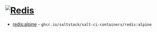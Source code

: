 # [![Redis](https://github.com/saltstack/salt-ci-containers/actions/workflows/redis-containers.yml/badge.svg)](https://github.com/saltstack/salt-ci-containers/actions/workflows/redis-containers.yml)

- [redis:alpine](https://hub.docker.com/r/_/redis/tags?name=alpine) - `ghcr.io/saltstack/salt-ci-containers/redis:alpine`
